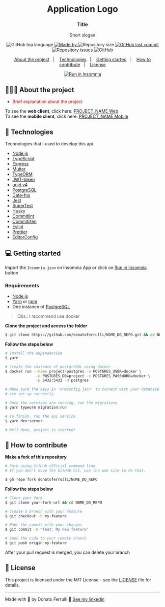 <h1 align="center">
	<!-- <img alt="Logo" src=".github/logo.png" width="200px" /> -->
  Application Logo
</h1>

<h3 align="center">
  Title
</h3>

<p align="center">Short slogan</p>

<p align="center">
  <img alt="GitHub top language" src="https://img.shields.io/github/languages/top/donatoferrulli/readme-template">

  <a href="https://www.linkedin.com/in/donato-ferrulli-1324a796/">
    <img alt="Made by" src="https://img.shields.io/badge/made%20by-Donato%20Ferrulli-gree">
  </a>
  
  <img alt="Repository size" src="https://img.shields.io/github/repo-size/donatoferrulli/readme-template">
  
  <a href="https://github.com/donatoferrulli/readme-template/commits/master">
    <img alt="GitHub last commit" src="https://img.shields.io/github/last-commit/donatoferrulli/readme-template">
  </a>
  
  <a href="https://github.com/donatoferrulli/readme-template/issues">
    <img alt="Repository issues" src="https://img.shields.io/github/issues/donatoferrulli/readme-template">
  </a>
  
  <img alt="GitHub" src="https://img.shields.io/github/license/donatoferrulli/readme-template">
</p>

<p align="center">
  <a href="#-about-the-project">About the project</a>&nbsp;&nbsp;&nbsp;|&nbsp;&nbsp;&nbsp;
  <a href="#-technologies">Technologies</a>&nbsp;&nbsp;&nbsp;|&nbsp;&nbsp;&nbsp;
  <a href="#-getting-started">Getting started</a>&nbsp;&nbsp;&nbsp;|&nbsp;&nbsp;&nbsp;
  <a href="#-how-to-contribute">How to contribute</a>&nbsp;&nbsp;&nbsp;|&nbsp;&nbsp;&nbsp;
  <a href="#-license">License</a>
</p>

<p id="insomniaButton" align="center">
  <a href="" target="_blank"><img src="https://insomnia.rest/images/run.svg" alt="Run in Insomnia"></a>
</p>

## 👨🏻‍💻 About the project

- <p style="color: red;">Brief explanation about the project</p>

To see the **web client**, click here: [PROJECT_NAME Web](https://github/donatoferrulli/readme-template)</br>
To see the **mobile client**, click here: [PROJECT_NAME Mobile](https://github/donatoferrulli/readme-template)

## 🚀 Technologies

Technologies that I used to develop this api

- [Node.js](https://nodejs.org/en/)
- [TypeScript](https://www.typescriptlang.org/)
- [Express](https://expressjs.com/pt-br/)
- [Multer](https://github.com/expressjs/multer)
- [TypeORM](https://typeorm.io/#/)
- [JWT-token](https://jwt.io/)
- [uuid v4](https://github.com/thenativeweb/uuidv4/)
- [PostgreSQL](https://www.postgresql.org/)
- [Date-fns](https://date-fns.org/)
- [Jest](https://jestjs.io/)
- [SuperTest](https://github.com/visionmedia/supertest)
- [Husky](https://github.com/typicode/husky)
- [Commitlint](https://github.com/conventional-changelog/commitlint)
- [Commitizen](https://github.com/commitizen/cz-cli)
- [Eslint](https://eslint.org/)
- [Prettier](https://prettier.io/)
- [EditorConfig](https://editorconfig.org/)

## 💻 Getting started

Import the `Insomnia.json` on Insomnia App or click on [Run in Insomnia](#insomniaButton) button

### Requirements

- [Node.js](https://nodejs.org/en/)
- [Yarn](https://classic.yarnpkg.com/) or [npm](https://www.npmjs.com/)
- One instance of [PostgreSQL](https://www.postgresql.org/)

> Obs.: I recommend use docker

**Clone the project and access the folder**

```bash
$ git clone https://github.com/donatoferrulli/NOME_DO_REPO.git && cd NOME_DO_REPO
```

**Follow the steps below**

```bash
# Install the dependencies
$ yarn

# Create the instance of postgreSQL using docker
$ docker run --name project-postgres -e POSTGRES_USER=docker \
              -e POSTGRES_DB=project -e POSTGRES_PASSWORD=docker \
              -p 5432:5432 -d postgres

# Make sure the keys in 'ormconfig.json' to connect with your database
# are set up correctly.

# Once the services are running, run the migrations
$ yarn typeorm migration:run

# To finish, run the api service
$ yarn dev:server

# Well done, project is started!
```

## 🤔 How to contribute

**Make a fork of this repository**

```bash
# Fork using GitHub official command line
# If you don't have the GitHub CLI, use the web site to do that.

$ gh repo fork donatoferrulli/NOME_DO_REPO
```

**Follow the steps below**

```bash
# Clone your fork
$ git clone your-fork-url && cd NOME_DO_REPO

# Create a branch with your feature
$ git checkout -b my-feature

# Make the commit with your changes
$ git commit -m 'feat: My new feature'

# Send the code to your remote branch
$ git push origin my-feature
```

After your pull request is merged, you can delete your branch

## 📝 License

This project is licensed under the MIT License - see the [LICENSE](LICENSE) file for details.

---

Made with 💜 by Donato Ferrulli 👋 [See my linkedin](https://www.linkedin.com/in/donato-ferrulli-1324a796/)
